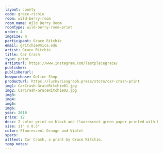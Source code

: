 ```yaml
---
layout: county 
code: grace-richie
room: wild-berry-room
room_name: Wild Berry Room
roomtype: wild-berry-room-print
order: 4
imgsize: m
participant: Grace Ritchie
email: gritchie@mica.edu
artist: Grace Ritchie
title: Car Crash
type: print
artisturl: https://www.instagram.com/lastplacegrace/
publisher: 
publisherurl: 
howpurchase: Online Shop
producturl: https://luckyrisograph.press/store/car-crash-print
img1: CarCrash-GraceRitchie01.jpg
img2: CarCrash-GraceRitchie02.jpg
img3: 
img4: 
img5: 
img6: 
year: 2019
price: 12
desc: 2 color print on black and fluorescent green paper printed with Lucky Risograph fall of 2019
size: 11" x 8.5"
color: Fluorescent Orange and Violet
specs: 
alttext: Car Crash, a print by Grace Ritchie.
temp_notes: 
---
```

